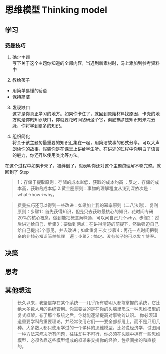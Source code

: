# 思维模型 Thinking model

## 学习

### 费曼技巧
1. 确定主题  
写下关于这个主题你知道的全部内容。当遇到新素材时，马上添加到参考资料中

2. 教给孩子
 * 用简单易懂的话语
 * 保持简洁
 
3. 发现缺口  
这才是你真正学习的地方。如果你卡住了，就回到原始材料找原因，卡壳的地方就是你的知识缺口，你就要花时间钻研这个它，彻底搞清楚知识的来龙去脉，你将学到更多的知识。

4. 组织简化  
将关于该主题的最重要的知识汇集在一起，用简洁故事的形式分享。可以大声朗读你的故事，假装你是在课堂上讲给学生听。在讲述的过程中你明白了语言的魅力，你还可以使用类比等方法。

在这个过程中如果卡壳了，被绊倒了，就表明你还对这个主题的理解不够完整。就回到了 Step 

> 1：存储于提取原则：存储的成本越低，获取的成本约高 ；反之，存储的成本高，获取的成本低 
2.黄金圈原则：事物的理解程度从浅到深依次是：what->how->why。   

> 费曼技巧还可以得到一些改进：如果加上我的幂率原则（二八法则）、复利原则：步骤1：首先获得知识，但是只去获取最核心的知识，花时间专研20%的核心概念，做到能把概念解释通，可以问自己几个why。步骤2：然后讲述给自己，步骤3：要做到两点：在讲得清楚的前提下，然后强迫自己给自己提出3个意见，并去改进；如此重复三次 步骤4：再花一点时间把剩余的非核心知识简单梳理一遍；步骤5：搞定。没有孩子的可以发个博客。
## 决策

## 思考

## 其他想法
> 长久以来，我坚信存在某个系统——几乎所有聪明人都能掌握的系统，它比绝大多数人用的系统管用。你需要做的是在你的头脑里形成一种思维模型的复式框架。有了那个系统之后，你就能逐渐提高对事物的认识。
你必须知道重要学科的重要理论，并经常使用它们——要全部都用上，而不是只用几种。大多数人都只使用学过的一个学科的思维模型，比如说经济学，试图用一种方法来解决所有问题，往往却并不可行，你必须在头脑中拥有一些思维模型，必须依靠这些模型组成的框架来安排你的经验，包括间接的和直接的。



